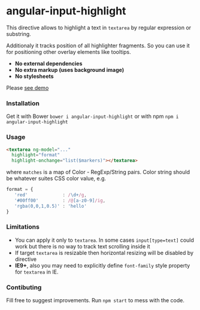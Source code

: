 # angular-input-highlight

This directive allows to highlight a text in `textarea` by regular expression or substring.

Additionaly it tracks position of all highlighter fragments. So you can use it for positioning other overlay elements like tooltips.

- **No external dependencies**
- **No extra markup (uses background image)**
- **No stylesheets**

Please [see demo](http://yavorskiy.github.io/angular-input-highlight/)

### Installation

Get it with Bower `bower i angular-input-highlight` or with npm `npm i angular-input-highlight`

### Usage

```html
<textarea ng-model="..."
  highlight="format"
  highlight-onchange="list($markers)"></textarea>
```

where `matches` is a map of Color - RegExp/String pairs. Color string should be whatever suites CSS color value, e.g.

```javascript
format = {
   'red'             : /\d+/g,
   '#00ff00'         : /@[a-z0-9]/ig,
   'rgba(0,0,1,0.5)' : 'hello'
}
```

### Limitations

- You can apply it only to `textarea`. In some cases `input[type=text]` could work but there is no way to track text scrolling inside it
- If target `textarea` is resizable then horizontal resizing will be disabled by directive
- **IE9+**, also you may need to explicitly define `font-family` style property for `textarea` in IE.

### Contibuting

Fill free to suggest improvements.
Run `npm start` to mess with the code.

